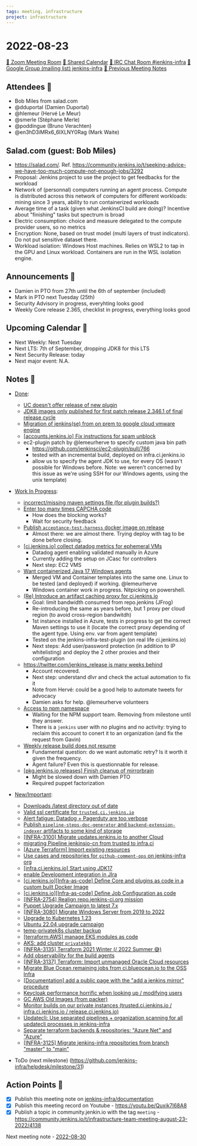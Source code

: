 ```yaml
---
tags: meeting, infrastructure
project: infrastructure
---
```

<!-- markdownlint-disable MD026-->

# 2022-08-23

[:movie_camera: Zoom Meeting Room](https://zoom.us/j/92454301214?pwd=aEVoUi9EanpaakN3L1ZxRlpDQk5Ddz09)
[:calendar: Shared Calendar](https://jenkins.io/event-calendar/)
[:speech_balloon: IRC Chat Room #jenkins-infra](https://jenkins.io/chat/#jenkins-infra)
[:email: Google Group (mailing list) jenkins-infra](https://groups.google.com/g/jenkins-infra)
[🧠 Previous Meeting Notes](https://github.com/jenkins-infra/documentation/blob/main/meetings/2022-08-23.md)

## Attendees 👥

* Bob Miles from salad.com
* @dduportal (Damien Duportal)
* @hlemeur (Hervé Le Meur)
* @smerle (Stéphane Merle)
* @poddingue (Bruno Verachten)
* @en3hD3iMRx6_6IXLNY0Rag (Mark Waite)

## Salad.com (guest: Bob Miles)

- https://salad.com/. Ref. https://community.jenkins.io/t/seeking-advice-we-have-too-much-compute-not-enough-jobs/3292
- Proposal: Jenkins project to use the project to get feedbacks for the workload
- Network of (personnal) computers running an agent process. Compute is distributed across this network of computers for different workloads: mining since 3 years, ability to run containerized workloads
- Average time of a task (given what JenkinsCI build are doing)? Incentive about "finishing" tasks but spectrum is broad
- Electric consumption: choice and measure delegated to the compute provider users, so no metrics
- Encryption: None, based on trust model (multi layers of trust indicators). Do not put sensitive dataset there.
- Workload isolation: Windows Host machines. Relies on WSL2 to tap in the GPU and Linux workload. Containers are run in the WSL isolation engine.

## Announcements :loudspeaker:

- Damien in PTO from 27th until the 6th of september (included)
- Mark in PTO next Tuesday (25th)
- Security Advisory in progress, everyhting looks good 
- Weekly Core release 2.365, checklist in progress, everything looks good 

## Upcoming Calendar 📆

* Next Weekly: Next Tuesday
* Next LTS: 7th of September, dropping JDK8 for this LTS
* Next Security Release: today
* Next major event: N.A.

## Notes :book:

* [Done](https://github.com/jenkins-infra/helpdesk/milestone/30?closed=1):
  * [UC doesn't offer release of new plugin](https://github.com/jenkins-infra/helpdesk/issues/3104)
  * [JDK8 images only published for first patch release 2.346.1 of final release cycle ](https://github.com/jenkins-infra/helpdesk/issues/3099)
  * [Migration of jenkins(se) from on prem to google cloud vmware engine](https://github.com/jenkins-infra/helpdesk/issues/3102)
  * [[accounts.jenkins.io] Fix instructions for spam unblock](https://github.com/jenkins-infra/helpdesk/issues/3098)
  * ec2-plugin patch by @lemeurherve to specify custom java bin path
      * https://github.com/jenkinsci/ec2-plugin/pull/766
      * tested with an incremental build, deployed on infra.ci.jenkins.io
      * allow us to specify the agent JDK to use, for every OS (wasn't possible for Windows before. Note: we weren't concerned by this issue as we're using SSH for our Windows agents, using the unix template)

* [Work In Progress](https://github.com/jenkins-infra/helpdesk/milestone/30):
  * [incorrect/missing maven settings file (for plugin builds?)](https://github.com/jenkins-infra/helpdesk/issues/3101)
  * [Enter too many times CAPCHA code](https://github.com/jenkins-infra/helpdesk/issues/3103)
      * How does the blocking works?
      * Wait for security feedback
  * [Publish `acceptance-test-harness` docker image on release](https://github.com/jenkins-infra/helpdesk/issues/3084)
      * Almost there: we are almost there. Trying deploy with tag to be done before closing.
  * [[ci.jenkins.io] collect datadog metrics for ephemeral VMs](https://github.com/jenkins-infra/helpdesk/issues/2980)
      * Datadog agent enabling validated manually in Azure
      * Currently adding the setup on JCasc for controllers
      * Next step: EC2 VMS
  * [Want containerized Java 17 Windows agents](https://github.com/jenkins-infra/helpdesk/issues/2822)
      * Merged VM and Container templates into the same one. Linux to be tested (and deployed) if working. @lemeurherve 
      * Windows container work in progress. Nitpicking on powershell.
  * [(Re) Introduce an artifact caching proxy for ci.jenkins.io](https://github.com/jenkins-infra/helpdesk/issues/2752)
      * Goal: limit bandwidth consumed from repo.jenkins (JFrog)
      * Re-introducing the same as years before, but 1 proxy per cloud region (to avoid cross-region bandwitdh)
      * 1st instance installed in Azure, tests in progress to get the correct Maven settings to use it (locate the correct proxy depending of the agent type. Using env. var from agent template)
      * Tested on the jenkins-infra-test-plugin (on real life ci.jenkins.io)
      * Next steps: Add user/password protection (in addition to IP whitelisting) and deploy the 2 other proxies and their configuration
  * [https://twitter.com/jenkins_release is many weeks behind](https://github.com/jenkins-infra/helpdesk/issues/3085)
      * Account recovered.
      * Next step: understand dlvr and check the actual automation to fix it
      * Note from Hervé: could be a good help to automate tweets for advocacy
      * Damien asks for help. @lemeurherve volunteers
  * [Access to npm namespace](https://github.com/jenkins-infra/helpdesk/issues/3067)
      * Waiting for the NPM support team. Removing from milestone until they answer.
      * There is a `jenkins` user with no plugins and no activity: trying to reclaim this account to conert it to an organization (and fix the request from Gavin)
  * [Weekly release build does not resume](https://github.com/jenkins-infra/helpdesk/issues/2925)
      * Fundamental question: do we want automatic retry? Is it worth it given the frequency.
      * Agent failure? Even this is questionnable for release.
  * [[pkg.jenkins.io,releases] Finish cleanup of mirrorbrain](https://github.com/jenkins-infra/helpdesk/issues/2970)
      * Might be slowed down with Damien PTO
      * Required puppet factorization

* [New/Important](https://github.com/jenkins-infra/helpdesk/milestone/10):
  * [Downloads /latest directory out of date](https://github.com/jenkins-infra/helpdesk/issues/3034)
  * [Valid ssl certificate for `trusted.ci.jenkins.io`](https://github.com/jenkins-infra/helpdesk/issues/3091)
  * [Alert fatigue: Datadog + Pagerduty are too verbose](https://github.com/jenkins-infra/helpdesk/issues/3068)
  * [Publish `pipeline-steps-doc-generator` and `backend-extension-indexer` artifacts to some kind of storage](https://github.com/jenkins-infra/helpdesk/issues/3087)
  * [[INFRA-3100] Migrate updates.jenkins.io to another Cloud](https://github.com/jenkins-infra/helpdesk/issues/2649)
  * [migrating Pipeline jenkinsio-cn from trusted to infra.ci](https://github.com/jenkins-infra/helpdesk/issues/3086)
  * [[Azure Terraform] Import existing resources](https://github.com/jenkins-infra/helpdesk/issues/2981)
  * [Use cases and repositories for `github-comment-ops` on jenkins-infra org](https://github.com/jenkins-infra/helpdesk/issues/3074)
  * [[infra.ci.jenkins.io] Start using JDK17](https://github.com/jenkins-infra/helpdesk/issues/3072)
  * [enable Development integration in JIra](https://github.com/jenkins-infra/helpdesk/issues/2985)
  * [[ci.jenkins.io][Infra-as-code] Define Core and plugins as code in a custom built Docker Image](https://github.com/jenkins-infra/helpdesk/issues/3070)
  * [[ci.jenkins.io][Infra-as-code] Define Job Configuration as code](https://github.com/jenkins-infra/helpdesk/issues/3071)
  * [[INFRA-2754] Realign repo.jenkins-ci.org mission](https://github.com/jenkins-infra/helpdesk/issues/2322)
  * [Puppet Upgrade Campaign to latest 7.x](https://github.com/jenkins-infra/helpdesk/issues/3058)
  * [[INFRA-3080]  Migrate Windows Server from 2019 to 2022](https://github.com/jenkins-infra/helpdesk/issues/2629)
  * [Upgrade to Kubernetes 1.23](https://github.com/jenkins-infra/helpdesk/issues/3053)
  * [Ubuntu 22.04 upgrade campaign](https://github.com/jenkins-infra/helpdesk/issues/2982)
  * [temp-privatek8s cluster backup](https://github.com/jenkins-infra/helpdesk/issues/2976)
  * [[terraform:AWS] manage EKS modules as code](https://github.com/jenkins-infra/helpdesk/issues/3022)
  * [AKS: add cluster `privatek8s`](https://github.com/jenkins-infra/helpdesk/issues/2844)
  * [[INFRA-3135] Terraform 2021 Winter (/ 2022 Summer 😅)](https://github.com/jenkins-infra/helpdesk/issues/2680)
  * [Add observability for the build agents](https://github.com/jenkins-infra/helpdesk/issues/2769)
  * [[INFRA-3137] Terraform: Import unmanaged Oracle Cloud resources](https://github.com/jenkins-infra/helpdesk/issues/2682)
  * [Migrate Blue Ocean remaining jobs from ci.blueocean.io to the OSS Infra](https://github.com/jenkins-infra/helpdesk/issues/2954)
  * [[Documentation] add a public page with the "add a jenkins mirror" procedure](https://github.com/jenkins-infra/helpdesk/issues/2953)
  * [Keycloak performance horrific when looking up / modifying users](https://github.com/jenkins-infra/helpdesk/issues/2915)
  * [GC AWS Old Images (from packer)](https://github.com/jenkins-infra/helpdesk/issues/2846)
  * [Monitor builds on our private instances (trusted.ci.jenkins.io / infra.ci.jenkins.io / release.ci.jenkins.io)](https://github.com/jenkins-infra/helpdesk/issues/2843)
  * [Updatecli: Use separated pipelines + organization scanning for all updatecli processes in jenkins-infra](https://github.com/jenkins-infra/helpdesk/issues/2778)
  * [Separate terraform backends & repositories: "Azure Net" and "Azure"](https://github.com/jenkins-infra/helpdesk/issues/2924)
  * [[INFRA-3125] Migrate jenkins-infra repositories from branch "master" to "main"](https://github.com/jenkins-infra/helpdesk/issues/2671)

* ToDo (next milestone) (https://github.com/jenkins-infra/helpdesk/milestone/31)

## Action Points :muscle:

<!-- How To: https://github.com/jenkins-infra/runbooks/tree/main/meetings -->
* [x] Publish this meeting note on [jenkins-infra/documentation](https://github.com/jenkins-infra/documentation) 
* [x] Publish this meeting record on Youtube - https://youtu.be/Quxik7l68A8
* [x] Publish a topic in community.jenkin.io with the tag `meeting` - https://community.jenkins.io/t/infrastructure-team-meeting-august-23-2022/4138

Next meeting note - [2022-08-30](https://github.com/jenkins-infra/documentation/blob/main/meetings/2022-08-30.md) 